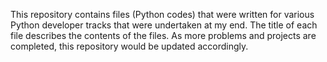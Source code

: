 This repository contains files (Python codes) that were written for various Python developer tracks that were undertaken at my end. The title of each file describes the contents of the files. As more problems and projects are completed, this repository would be updated accordingly.
